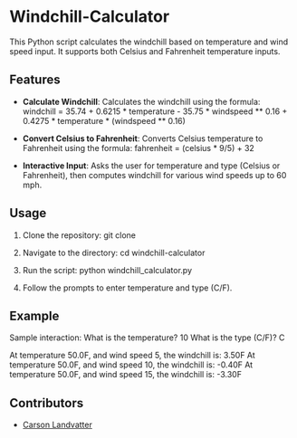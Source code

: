 # Windchill-Calculator

This Python script calculates the windchill based on temperature and wind speed input. It supports both Celsius and Fahrenheit temperature inputs.

## Features

- **Calculate Windchill**: Calculates the windchill using the formula:
windchill = 35.74 + 0.6215 * temperature - 35.75 * windspeed ** 0.16 + 0.4275 * temperature * (windspeed ** 0.16)

- **Convert Celsius to Fahrenheit**: Converts Celsius temperature to Fahrenheit using the formula:
fahrenheit = (celsius * 9/5) + 32

- **Interactive Input**: Asks the user for temperature and type (Celsius or Fahrenheit), then computes windchill for various wind speeds up to 60 mph.

## Usage

1. Clone the repository:
git clone <repository-url>

2. Navigate to the directory:
cd windchill-calculator

3. Run the script:
python windchill_calculator.py

4. Follow the prompts to enter temperature and type (C/F).

## Example

Sample interaction:
What is the temperature? 10
What is the type (C/F)? C

At temperature 50.0F, and wind speed 5, the windchill is: 3.50F
At temperature 50.0F, and wind speed 10, the windchill is: -0.40F
At temperature 50.0F, and wind speed 15, the windchill is: -3.30F

## Contributors

- [Carson Landvatter](https://github.com/carsonlandvatter)
